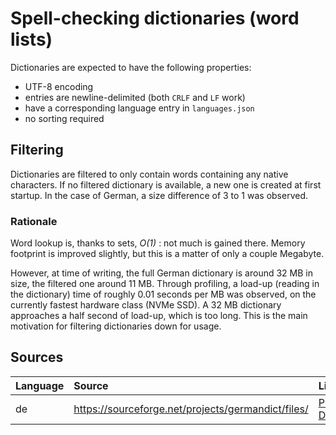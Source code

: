 # Spell-checking dictionaries (word lists)

Dictionaries are expected to have the following properties:

- UTF-8 encoding
- entries are newline-delimited (both `CRLF` and `LF` work)
- have a corresponding language entry in `languages.json`
- no sorting required

## Filtering

Dictionaries are filtered to only contain words containing any native characters.
If no filtered dictionary is available, a new one is created at first startup.
In the case of German, a size difference of 3 to 1 was observed.

### Rationale

Word lookup is, thanks to sets, *O(1)* : not much is gained there.
Memory footprint is improved slightly, but this is a matter of only a couple Megabyte.

However, at time of writing, the full German dictionary is around 32 MB in size, the filtered one around 11 MB.
Through profiling, a load-up (reading in the dictionary) time of roughly 0.01 seconds per MB was observed, on the currently fastest hardware class (NVMe SSD).
A 32 MB dictionary approaches a half second of load-up, which is too long.
This is the main motivation for filtering dictionaries down for usage.

## Sources

| Language | Source                                               | License                                                                                                  |
| :------- | :--------------------------------------------------- | :------------------------------------------------------------------------------------------------------- |
| de       | <https://sourceforge.net/projects/germandict/files/> | [Public Domain](https://web.archive.org/web/20220101173037/https://sourceforge.net/projects/germandict/) |
